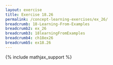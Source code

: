 ```yaml
---
layout: exercise
title: Exercise 18.26
permalink: /concept-learning-exercises/ex_26/
breadcrumb: 18-Learning-From-Examples
breadcrumb2: ex_26
breadcrumb3: 18learningFromExamples
breadcrumb4: ch18ex26
breadcrumb5: ex18.26
---
```


{% include mathjax_support %}

